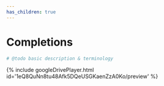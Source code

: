 ```yaml
---
has_children: true
---
```


# Completions
```php
# @todo basic description & terminology 
```
{% include googleDrivePlayer.html id='1eQ8QuNn8tu48Afk5DQeUSGKaenZzA0Ko/preview' %}
